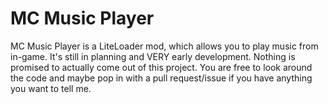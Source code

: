 MC Music Player
========

MC Music Player is a LiteLoader mod, which allows you to play music from in-game.
It's still in planning and VERY early development. Nothing is promised to actually come out of this project.
You are free to look around the code and maybe pop in with a pull request/issue if you have anything you want to tell me.

